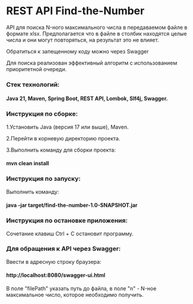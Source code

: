 # REST API Find-the-Number

API для поиска N-ного максимального числа в передаваемом файле в формате xlsx. Предполагается что в файле в столбик находятся целые числа и они могут повторяться, на результат это не влияет. 

Обратиться к запещенному коду можно через Swagger

Для поиска реализован эффективный алгоритм с использованием приоритетной очереди.

### Стек технологий:
#### Java 21, Maven, Spring Boot, REST API, Lombok, Slf4j, Swagger.


### Инструкция по сборке:

1.Установить Java (версия 17 или выше), Maven.

2.Перейти в корневую директорию проекта.

3.Выполнить команду для сборки проекта: 
#### mvn clean install

### Инструкция по запуску:

Выполнить команду:
#### java -jar target/find-the-number-1.0-SNAPSHOT.jar

### Инструкция по остановке приложения:

Сочетание клавиш Ctrl + C остановит программу.

### Для обращения к API через Swagger:

Ввести в адресную строку браузера:
####  http://localhost:8080/swagger-ui.html

В поле "filePath" указать путь до файла, 
в поле "n" - N-ное максимальное число, которое необходимо получить.
